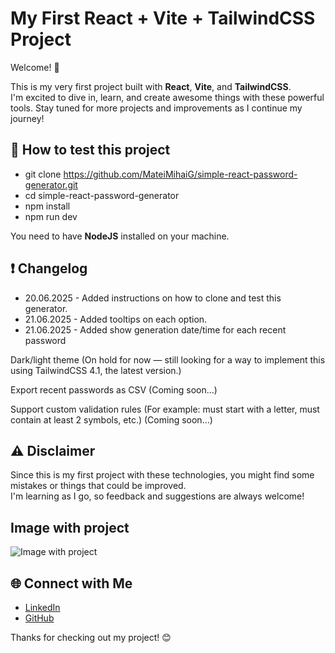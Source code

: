 # My First React + Vite + TailwindCSS Project

Welcome! 👋

This is my very first project built with **React**, **Vite**, and **TailwindCSS**.  
I'm excited to dive in, learn, and create awesome things with these powerful tools. Stay tuned for more projects and improvements as I continue my journey!

## 🚀 How to test this project

- git clone https://github.com/MateiMihaiG/simple-react-password-generator.git
- cd simple-react-password-generator
- npm install
- npm run dev

You need to have **NodeJS** installed on your machine.

## :exclamation: Changelog

- 20.06.2025 - Added instructions on how to clone and test this generator.
- 21.06.2025 - Added tooltips on each option.
- 21.06.2025 - Added show generation date/time for each recent password

Dark/light theme
(On hold for now — still looking for a way to implement this using TailwindCSS 4.1, the latest version.)

Export recent passwords as CSV
(Coming soon...)

Support custom validation rules (For example: must start with a letter, must contain at least 2 symbols, etc.)
(Coming soon...)

## ⚠️ Disclaimer

Since this is my first project with these technologies, you might find some mistakes or things that could be improved.  
I'm learning as I go, so feedback and suggestions are always welcome!

## Image with project

![Image with project](https://i.postimg.cc/4365nt6v/Screenshot-1.png)

## 🌐 Connect with Me

- [LinkedIn](https://www.linkedin.com/in/matei-mihai-ghisoiu/)  
- [GitHub](https://github.com/MateiMihaiG)

Thanks for checking out my project! 😊